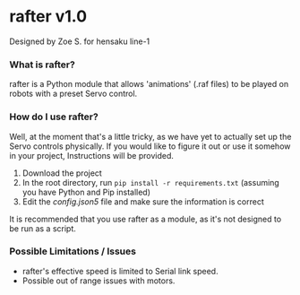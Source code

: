 # rafter v1.0
Designed by Zoe S. for hensaku line-1
### What is rafter?
rafter is a Python module that allows 'animations' (.raf files) to be played on robots with a preset Servo control.
### How do I use rafter?
Well, at the moment that's a little tricky, as we have yet to actually set up the Servo controls physically. If you would like to figure it out or use it somehow in your project, Instructions will be provided.
1. Download the project
2. In the root directory, run ```pip install -r requirements.txt``` (assuming you have Python and Pip installed)
3. Edit the *config.json5* file and make sure the information is correct
<!-- -->
It is recommended that you use rafter as a module, as it's not designed to be run as a script.
### Possible Limitations / Issues
- rafter's effective speed is limited to Serial link speed.
- Possible out of range issues with motors.
